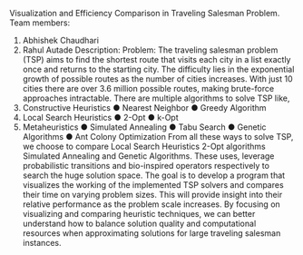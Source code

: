 Visualization and Efficiency Comparison in Traveling Salesman Problem.
Team members:
1. Abhishek Chaudhari 
2. Rahul Autade
Description:
Problem: The traveling salesman problem (TSP) aims to find the shortest route that
visits each city in a list exactly once and returns to the starting city.
The difficulty lies in the exponential growth of possible routes as the number of cities
increases. With just 10 cities there are over 3.6 million possible routes, making brute-force approaches intractable.
There are multiple algorithms to solve TSP like,
1. Constructive Heuristics
● Nearest Neighbor
● Greedy Algorithm
2. Local Search Heuristics
● 2-Opt
● k-Opt
3. Metaheuristics
● Simulated Annealing
● Tabu Search
● Genetic Algorithms
● Ant Colony Optimization
From all these ways to solve TSP, we choose to compare Local Search Heuristics 2-Opt
algorithms Simulated Annealing and Genetic Algorithms. These uses, leverage
probabilistic transitions and bio-inspired operators respectively to search the huge
solution space.
The goal is to develop a program that visualizes the working of the implemented TSP
solvers and compares their time on varying problem sizes. This will provide insight into
their relative performance as the problem scale increases.
By focusing on visualizing and comparing heuristic techniques, we can better
understand how to balance solution quality and computational resources when
approximating solutions for large traveling salesman instances.
